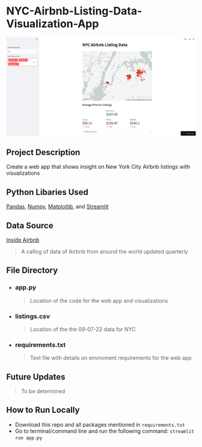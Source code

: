 # NYC-Airbnb-Listing-Data-Visualization-App

![Project Demo](demo.png)

## Project Description

Create a web app that shows insight on New York City Airbnb listings with visualizations

## Python Libaries Used

[Pandas](https://pandas.pydata.org), [Numpy](https://numpy.org), [Matplotlib](https://matplotlib.org), and [Streamlit](https://streamlit.io)

## Data Source

[Inside Airbnb](http://insideairbnb.com/get-the-data)
> A catlog of data of Airbnb from around the world updated quarterly

## File Directory
- ### app.py 
  > Location of the code for the web app and visualizations
- ### listings.csv
  > Location of the the 09-07-22 data for NYC
- ### requirements.txt
  > Text file with details on enviroment requirements for the web app

## Future Updates

> To be determined

## How to Run Locally
- Download this repo and all packages mentioned in `requirements.txt`
- Go to terminal/command line and run the following command:
  `streamlit run app.py`
